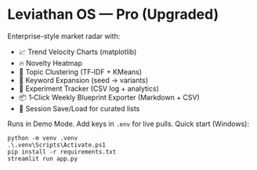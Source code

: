 # Leviathan OS — Pro (Upgraded)

Enterprise-style market radar with:
- 📈 Trend Velocity Charts (matplotlib)
- 🔥 Novelty Heatmap
- 🧮 Topic Clustering (TF‑IDF + KMeans)
- 🧠 Keyword Expansion (seed → variants)
- 🧪 Experiment Tracker (CSV log + analytics)
- 📦 1‑Click Weekly Blueprint Exporter (Markdown + CSV)
- 💾 Session Save/Load for curated lists

Runs in Demo Mode. Add keys in `.env` for live pulls.
Quick start (Windows):
```
python -m venv .venv
.\.venv\Scripts\Activate.ps1
pip install -r requirements.txt
streamlit run app.py
```
